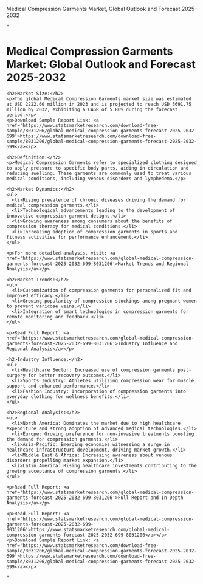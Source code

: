 Medical Compression Garments Market, Global Outlook and Forecast 2025-2032

"<html>
  <body>
    <h1>Medical Compression Garments Market: Global Outlook and Forecast 2025-2032</h1>
    
    <h2>Market Size:</h2>
    <p>The global Medical Compression Garments market size was estimated at USD 2222.60 million in 2023 and is projected to reach USD 3691.75 million by 2032, exhibiting a CAGR of 5.80% during the forecast period.</p>
    <p>Download Sample Report Link: <a href='https://www.statsmarketresearch.com/download-free-sample/8031206/global-medical-compression-garments-forecast-2025-2032-699'>https://www.statsmarketresearch.com/download-free-sample/8031206/global-medical-compression-garments-forecast-2025-2032-699</a></p>

    <h2>Definition:</h2>
    <p>Medical Compression Garments refer to specialized clothing designed to apply pressure to specific body parts, aiding in circulation and reducing swelling. These garments are commonly used to treat various medical conditions, including venous disorders and lymphedema.</p>

    <h2>Market Dynamics:</h2>
    <ul>
      <li>Rising prevalence of chronic diseases driving the demand for medical compression garments.</li>
      <li>Technological advancements leading to the development of innovative compression garment designs.</li>
      <li>Growing awareness among consumers about the benefits of compression therapy for medical conditions.</li>
      <li>Increasing adoption of compression garments in sports and fitness activities for performance enhancement.</li>
    </ul>
    
    <p>For more detailed analysis, visit: <a href='https://www.statsmarketresearch.com/global-medical-compression-garments-forecast-2025-2032-699-8031206'>Market Trends and Regional Analysis</a></p>
    
    <h2>Market Trends:</h2>
    <ul>
      <li>Customization of compression garments for personalized fit and improved efficacy.</li>
      <li>Growing popularity of compression stockings among pregnant women to prevent varicose veins.</li>
      <li>Integration of smart technologies in compression garments for remote monitoring and feedback.</li>
    </ul>
    
    <p>Read Full Report: <a href='https://www.statsmarketresearch.com/global-medical-compression-garments-forecast-2025-2032-699-8031206'>Industry Influence and Regional Analysis</a></p>
    
    <h2>Industry Influence:</h2>
    <ul>
      <li>Healthcare Sector: Increased use of compression garments post-surgery for better recovery outcomes.</li>
      <li>Sports Industry: Athletes utilizing compression wear for muscle support and enhanced performance.</li>
      <li>Fashion Industry: Incorporation of compression garments into everyday clothing for wellness benefits.</li>
    </ul>
    
    <h2>Regional Analysis:</h2>
    <ul>
      <li>North America: Dominates the market due to high healthcare expenditure and strong adoption of advanced medical technologies.</li>
      <li>Europe: Growing preference for non-invasive treatments boosting the demand for compression garments.</li>
      <li>Asia-Pacific: Emerging economies witnessing a surge in healthcare infrastructure development, driving market growth.</li>
      <li>Middle East & Africa: Increasing awareness about venous disorders propelling market expansion.</li>
      <li>Latin America: Rising healthcare investments contributing to the growing acceptance of compression garments.</li>
    </ul>
    
    <p>Read Full Report: <a href='https://www.statsmarketresearch.com/global-medical-compression-garments-forecast-2025-2032-699-8031206'>Full Report and In-Depth Analysis</a></p>
    
    <p>Read Full Report: <a href='https://www.statsmarketresearch.com/global-medical-compression-garments-forecast-2025-2032-699-8031206'>https://www.statsmarketresearch.com/global-medical-compression-garments-forecast-2025-2032-699-8031206</a></p>
    <p>Download Sample Report Link: <a href='https://www.statsmarketresearch.com/download-free-sample/8031206/global-medical-compression-garments-forecast-2025-2032-699'>https://www.statsmarketresearch.com/download-free-sample/8031206/global-medical-compression-garments-forecast-2025-2032-699</a></p>
    
  </body>
</html>"
